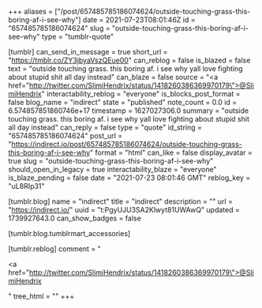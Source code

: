 +++
aliases = ["/post/657485785186074624/outside-touching-grass-this-boring-af-i-see-why"]
date = 2021-07-23T08:01:46Z
id = "657485785186074624"
slug = "outside-touching-grass-this-boring-af-i-see-why"
type = "tumblr-quote"

[tumblr]
can_send_in_message = true
short_url = "https://tmblr.co/ZY3jbyaVszQEue00"
can_reblog = false
is_blazed = false
text = "outside touching grass. this boring af. i see why yall love fighting about stupid shit all day instead"
can_blaze = false
source = "<a href=\"http://twitter.com/SlimiHendrix/status/1418260386369970179\">@SlimiHendrix</a>"
interactability_reblog = "everyone"
is_blocks_post_format = false
blog_name = "indirect"
state = "published"
note_count = 0.0
id = 6.574857851860746e+17
timestamp = 1627027306.0
summary = "outside touching grass. this boring af. i see why yall love fighting about stupid shit all day instead"
can_reply = false
type = "quote"
id_string = "657485785186074624"
post_url = "https://indirect.io/post/657485785186074624/outside-touching-grass-this-boring-af-i-see-why"
format = "html"
can_like = false
display_avatar = true
slug = "outside-touching-grass-this-boring-af-i-see-why"
should_open_in_legacy = true
interactability_blaze = "everyone"
is_blaze_pending = false
date = "2021-07-23 08:01:46 GMT"
reblog_key = "uL8RIp31"

[tumblr.blog]
name = "indirect"
title = "indirect"
description = ""
url = "https://indirect.io/"
uuid = "t:PgyUJU3SA2Klwyt81UWAwQ"
updated = 1739927643.0
can_show_badges = false

[tumblr.blog.tumblrmart_accessories]

[tumblr.reblog]
comment = "<p><a href=\"http://twitter.com/SlimiHendrix/status/1418260386369970179\">@SlimiHendrix</a></p>"
tree_html = ""
+++
